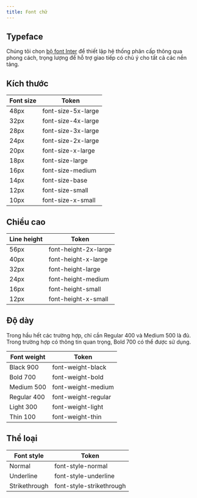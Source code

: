 ```yaml
---
title: Font chữ
---
```


## Typeface

Chúng tôi chọn [bộ font Inter](https://fonts.google.com/specimen/Inter?preview.text_type=custom) để thiết lập hệ thống phân cấp thông qua phong cách, trọng lượng để hỗ trợ giao tiếp có chủ ý cho tất cả các nền tảng.


## Kích thước

| Font size | Token              |
|-----------|--------------------|
| 48px      | font-size-5x-large |
| 32px      | font-size-4x-large |
| 28px      | font-size-3x-large |
| 24px      | font-size-2x-large |
| 20px      | font-size-x-large  |
| 18px      | font-size-large    |
| 16px      | font-size-medium   |
| 14px      | font-size-base     |
| 12px      | font-size-small    |
| 10px      | font-size-x-small  |


## Chiều cao

| Line height | Token                |
|-------------|----------------------|
| 56px        | font-height-2x-large |
| 40px        | font-height-x-large  |
| 32px        | font-height-large    |
| 24px        | font-height-medium   |
| 16px        | font-height-small    |
| 12px        | font-height-x-small  |


## Độ dày

Trong hầu hết các trường hợp, chỉ cần Regular 400 và Medium 500 là đủ. Trong trường hợp có thông tin quan trọng, Bold 700 có thể được sử dụng.

| Font weight | Token               |
|-------------|---------------------|
| Black 900   | font-weight-black   |
| Bold 700    | font-weight-bold    |
| Medium 500  | font-weight-medium  |
| Regular 400 | font-weight-regular |
| Light 300   | font-weight-light   |
| Thin 100    | font-weight-thin    |


## Thể loại

| Font style    | Token                    |
|---------------|--------------------------|
| Normal        | font-style-normal        |
| Underline     | font-style-underline     |
| Strikethrough | font-style-strikethrough |
